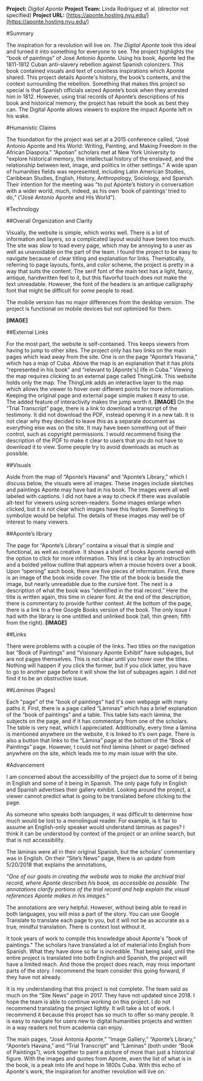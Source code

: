 **Project:**
_Digital Aponte_
**Project Team:**
Linda Rodriguez et al. (director not specified)
**Project URL:**
[https://aponte.hosting.nyu.edu/](https://aponte.hosting.nyu.edu/) 

#Summary
 
The inspiration for a revolution will live on. _The Digital Aponte_ took this ideal and turned it into something for everyone to see. The project highlights the “book of paintings” of José Antonio Aponte. Using his book, Aponte led the 1811-1812 Cuban anti-slavery rebellion against Spanish colonizers. This book contained visuals and text of countless inspirations which Aponte shared. This project details Aponte's history, the book’s contents, and the context surrounding the rebellion. Something that makes this project so special is that Spanish officials seized Aponte’s book when they arrested him in 1812. However, using trial records of Aponte’s descriptions of his book and historical memory, the project has rebuilt the book as best they can.  The Digital Aponte  allows viewers to explore the impact Aponte left in his wake.
	
#Humanistic Claims
 
The foundation for the project was set at a 2015 conference called, “José Antonio Aponte and His World: Writing, Painting, and Making Freedom in the African Diaspora." “Apotian” scholars met at New York University to  "explore historical memory, the intellectual history of the enslaved, and the relationship between text, image, and politics in other settings." A wide span of humanities fields was represented, including Latin American Studies, Caribbean Studies, English, History, Anthropology, Sociology, and Spanish. Their intention for the meeting was "to put Aponte’s history in conversation with a wider world, much, indeed, as his own ‘book of paintings’ tried to do,” (“José Antonio Aponte and His World”). 
 
#Technology
 
##Overall Organization and Clarity
 
Visually, the website is simple, which works well. There is a lot of information and layers, so a complicated layout would have been too  much. The site was slow to load every page, which may be annoying to a user as well as unavoidable on the part of the team. I found the project to be easy to navigate because of clear titling and explanation for links. Thematically, referring to page layouts, fonts, and color scheme, the project is pretty in a way that suits the content. The serif font of the main text has a light, fancy, antique, handwritten feel to it, but this flavorful touch does not make the text unreadable. However, the font of the headers is an antique calligraphy font that might be difficult for some people to read.
 
The mobile version has no major differences from the desktop version. The project is functional on mobile devices but not optimized for them.
 
**[IMAGE]**
 
##External Links
 
For the most part, the website is self-contained. This keeps viewers from having to jump to other sites. The project only has two links on the main pages which lead away from the site. One is on the page “Aponte’s Havana,” which has a map of Cuba. Above the map is an explanation that it has plots “represented in his book” and “relevant to [Aponte's] life in Cuba.” Viewing the map requires clicking to an external page called ThingLink. This website holds only the map. The ThingLink adds an interactive layer to the map which allows the viewer to hover over different points for more information.  Keeping the original page and external page simple makes it easy to use. The added feature  of interactivity makes the jump worth it. 
**[IMAGE]**
On the “Trial Transcript” page, there is a link to download a transcript of the testimony. It did not download the PDF, instead opening it in a new tab. It is not clear why they decided to leave this as a separate document as everything else was on the site. It may have been something out of their control, such as copyright permissions. I would recommend fixing the description of the PDF to make it clear to users that you do not have to download it to view. Some people try to avoid downloads as much as possible.
 
##Visuals
 
Aside from the map of “Aponte’s Havana” and “Aponte’s Library,” which I discuss below, the visuals were all images. These images include sketches and paintings Aponte may have had in his book. The images were all well labeled with captions. I did not have a way to check if there was available alt-text for viewers using screen-readers. Some images enlarge when clicked, but it is not clear which images have this feature. Something to symbolize would be helpful. The details of these images may well be of interest to many viewers. 
 
##Aponte’s library
 
The page for “Aponte’s Library” contains a visual that is simple and functional, as well as creative. It shows a shelf of books Aponte owned with the option to click for more information. This link is clear by an instruction and a bolded yellow outline that appears when a mouse hovers over a book. Upon “opening” each book, there are five pieces of information. First, there is an image of the book inside cover. The title of the book is beside the image, but nearly unreadable due to the cursive font. The next is a description of what the book was “identified in the trial record.” Here the title is written again, this time in clearer font. At the end of the description, there is commentary to provide further context. At the bottom of the page, there is a link to a free Google Books version of the book. The only issue I had with the library is one untitled and unlinked book (tall, thin green; fifth from the right).
**[IMAGE]**
 
##Links
 
There were problems with a couple of the links. Two titles on the navigation bar “Book of Paintings” and “Visionary Aponte Exhibit” have subpages, but are not pages themselves. This is not clear until you hover over the titles. Nothing will happen if you click the former, but if you click latter, you have to go to another page before it will show the list of subpages again. I did not find it to be an obstructive issue. 
 
##_Láminas_ (Pages)
 
Each "page" of the "book of paintings" had it's own webpage with many paths it. First, there is a page called “Láminas” which has a brief explanation of the “book of paintings” and a table. This table lists each lámina, the subjects on the page, and if it has commentary from one of the scholars. The table is very neat, which I appreciated. Additionally, every time a lámina is mentioned anywhere on the website, it is linked to it’s own page. There is also a button that links to the “Lámina” page at the bottom of the “Book of Paintings” page. However, I could not find lámina (sheet or page) defined anywhere on the site, which leads me to my main issue with the site.
 
#Advancement
 
I am concerned about the accessibility of the project due to some of it being in English and some of it being in Spanish. The only page fully in English and Spanish advertises their gallery exhibit. Looking around the project, a viewer cannot predict what is going to be translated before clicking to the page.
 
As someone who speaks both languages, it was difficult to determine how much would be lost to a monolingual reader. For example, is it fair to assume an English-only speaker would understand láminas as pages? I think it can be understood by context of the project or an online search, but that is not accessibility.
 
The láminas were all in their original Spanish, but the scholars’ commentary was in English. On their “Site’s News” page, there is an update from 5/20/2018 that explains the annotations,
 
_"One of our goals in creating the website was to make the archival trial record, where Aponte describes his book, as accessible as possible. The annotations clarify portions of the trial record and help explain the visual references Aponte makes in his images.”_
 
The annotations are very helpful. However, without being able to read in both languages,  you will miss a part of the story. You can use Google Translate to translate each page to you, but it will not be as accurate as a true, mindful translation. There is context lost without it.
 
It took years of work to compile this knowledge about Aponte's "book of paintings." The scholars have translated a lot of material into English from Spanish. What they have done so far is incredible. That being said, until the entire project is translated into both English and Spanish, the project will have a limited reach. And those the project does reach, may miss important parts of the story. I recommend the team consider this going forward, if they have not already.
 
It is my understanding that this project is not complete. The team said as much on the “Site News” page in 2017. They have not updated since 2018. I hope the team is able to continue working on this project. I do not recommend translating the project lightly. It will take a lot of work. I recommend it because  this project has so much to offer so many people. It is easy to navigate for users new to digital humanities projects and written in a way readers not from academia can enjoy.
 
The main pages, “José Antonia Aponte,” “Image Gallery,” “Aponte’s Library,” “Aponte’s Havana,” and “Trial Transcript” and “Láminas” (both under “Book of Paintings”), work together to paint a picture of more than just a historical figure. With the images and quotes from Aponte, even the list of what is in the book, is a peak into life and hope in 1800s Cuba. With this echo of Aponte's work, the inspiration for another revolution will live on. 
